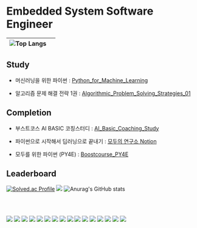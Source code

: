 <br></br>
# **Embedded System Software Engineer**  <br>


|![Top Langs](https://github-readme-stats.vercel.app/api/top-langs/?username=LeeJeongWook&layout=compact&hide=jupyter%20notebook,HTML,SCSS)||
|-|-|



## Study  
- 머신러닝을 위한 파이썬 : <a href="https://github.com/LeeJeongWook/Python_for_Machine_Learning" target="_blank">Python_for_Machine_Learning</a>

- 알고리즘 문제 해결 전략 1권 : <a href="https://github.com/LeeJeongWook/Algorithmic_Problem_Solving_Strategies_01" target="_blank">Algorithmic_Problem_Solving_Strategies_01</a>  
## Completion  

- 부스트코스 AI BASIC 코칭스터디 : <a href="https://github.com/LeeJeongWook/AI_Basic_Coaching_Study" target="_blank">AI_Basic_Coaching_Study</a>

- 파이썬으로 시작해서 딥러닝으로 끝내기 : <a href="https://modulabs.notion.site/85d288c23e8b4fc39f7a6182382397d2" target="_blank">모두의 연구소 Notion</a>

- 모두를 위한 파이썬 (PY4E) : <a href="https://github.com/LeeJeongWook/Boostcourse_PY4E/tree/main" target="_blank">Boostcourse_PY4E</a>  


## Leaderboard
[![Solved.ac Profile](http://mazassumnida.wtf/api/v2/generate_badge?boj=leejeongwook)](https://solved.ac/leejeongwook/) <a href="https://opgc.me/#/users/LeeJeongWook" target="_blank"><img src="https://api.opgc.me/githubs/users/LeeJeongWook/tag/?theme=basic" /></a>
![Anurag's GitHub stats](https://github-readme-stats.vercel.app/api?username=LeeJeongWook&show_icons=true&theme=radical)   


<br></br>

<img src="https://img.shields.io/badge/C-A8B9CC?style=flat-square&logo=c&logoColor=white"/>
<img src="https://img.shields.io/badge/C++-00599C?style=flat-square&logo=cplusplus&logoColor=white"/>
<img src="https://img.shields.io/badge/Python-3776AB?style=flat-square&logo=Python&logoColor=white"/>
<img src="https://img.shields.io/badge/PyTorch-EE4C2C?style=flat-square&logo=PyTorch&logoColor=white"/>
<img src="https://img.shields.io/badge/TensorFlow-FF6F00?style=flat-square&logo=TensorFlow&logoColor=white"/>
<img src="https://img.shields.io/badge/Visual Studio-5C2D91?style=flat-square&logo=Visual Studio&logoColor=white"/>
<img src="https://img.shields.io/badge/Visual Studio Code-007ACC?style=flat-square&logo=Visual Studio Code&logoColor=white"/>
<img src="https://img.shields.io/badge/Eclipse IDE-2C2255?style=flat-square&logo=Eclipse IDE&logoColor=white"/>
<img src="https://img.shields.io/badge/Raspberry Pi-A22846?style=flat-square&logo=Raspberry Pi&logoColor=white"/>
<img src="https://img.shields.io/badge/Arduino-00979D?style=flat-square&logo=Arduino&logoColor=white"/>
<img src="https://img.shields.io/badge/Atom-66595C?style=flat-square&logo=Atom&logoColor=white"/>

<img src="https://img.shields.io/badge/Git-F05032?style=flat-square&logo=Git&logoColor=white"/>
<img src="https://img.shields.io/badge/GitHub-181717?style=flat-square&logo=GitHub&logoColor=white"/>
<img src="https://img.shields.io/badge/Atom-66595C?style=flat-square&logo=Atom&logoColor=white"/>
<img src="https://img.shields.io/badge/Atom-66595C?style=flat-square&logo=Atom&logoColor=white"/>

<img src="https://img.shields.io/badge/Atom-66595C?style=flat-square&logo=STMicroelectronics&logoColor=white"/>
